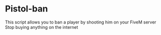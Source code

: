 ﻿# Pistol-ban

This script allows you to ban a player by shooting him on your FiveM server
Stop buying anything on the internet
